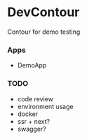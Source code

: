 # DevContour
Contour for demo testing


### Apps
- DemoApp

### TODO
- code review
- environment usage
- docker
- ssr + next?
- swagger?
